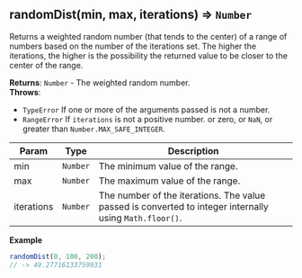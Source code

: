 <a name="randomDist"></a>

## randomDist(min, max, iterations) ⇒ <code>Number</code>
Returns a weighted random number (that tends to the center) of a range of numbers based on the number of the iterations set.
The higher the iterations, the higher is the possibility the returned value to be closer to the center of the range.

**Returns**: <code>Number</code> - The weighted random number.  
**Throws**:

- <code>TypeError</code> If one or more of the arguments passed is not a number.
- <code>RangeError</code> If `iterations` is not a positive number. or zero, or `NaN`, or greater than `Number.MAX_SAFE_INTEGER`.


| Param | Type | Description |
| --- | --- | --- |
| min | <code>Number</code> | The minimum value of the range. |
| max | <code>Number</code> | The maximum value of the range. |
| iterations | <code>Number</code> | The number of the iterations. The value passed is converted to integer internally using `Math.floor()`. |

**Example**  
```js
randomDist(0, 100, 200);
// -> 49.27716133759931
```
